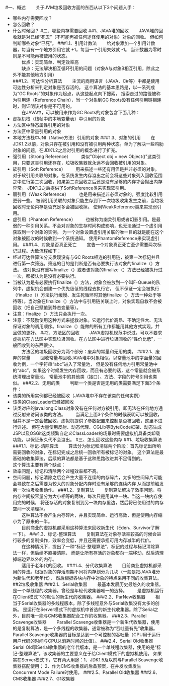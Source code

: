 #一、概述
&emsp;&emsp;关于JVM垃圾回收方面的东西从以下3个问题入手：
 * 哪些内存需要回收？
 * 怎么回收？
 * 什么时候回？
#二、哪些内存需要回收
##1、JAVA堆的回收
&emsp;&emsp;JAVA堆的回收就是对已经“死去”（不可能再被任何途径使用的对象）对象的回收。
但如何判断哪些对象“已死”。
###1.1、引用计数法
&emsp;&emsp;给对象添加一个引用计数器，每当有一个地方引用它就 +1，每当一个引用失效就 -1。
当计数器为零时则是不可能再被使用的状态。<br/>
&emsp;&emsp;优点：实现简单、判定效率高<br/>
&emsp;&emsp;缺点：无法解决相互循环引用的问题（对象A与对象B相互引用，除此之外不能其他地方引用）<br/>
###1.2、可达性分析算法
&emsp;&emsp;主流的商用语言（JAVA、C#等）中都是使用可达性分析来判定对象是否存活的。
这个算法的基本思路是，以一系列成为“GC Roots”的对象作为起点，从这些起点向下搜索，
搜索走过的路径被称为引用连（Reference Chain），当一个对象到GC Roots没有任何引用链相连时，则证明该对象是不可用的。<br/>
&emsp;&emsp;在JAVA中，可以被用来作为GC Roots的对象包含下面几种：
 * 虚拟机栈（栈帧中的本地变量表）中引用的对象
 * 方法区中静态属性引用的对象
 * 方法区中常量引用的对象
 * 本地方法栈中JNI（Native方法）引用的对象
 ###1.3、对象的引用
&emsp;&emsp;在JDK1.2以前，对象只存在被引用和没有被引用两种状态。单为了解决一些鸡肋对象的问题，在JDK1.2之后对引用的概念进行了扩充。
 * 强引用（Strong Reference）
&emsp;&emsp;类似"Object obj = new Object()"这类引用，只要这类引用还存在，垃圾收集器就永远不会回收被引用的对象。
 * 软引用（Soft Reference）
&emsp;&emsp;用来描述一些还有用但是并非必须的对象。
对于软引用关联的对象，在系统发生内存溢出之前会将这些对象列入回收范围之中进行第二次回收，如果第二次回收之后还是没有足够的内存才会抛出内存异常。
JDK1.2之后提供了SoftReference类来实现软引用。
 * 弱引用（Weak Reference）
&emsp;&emsp;也是用来描述非必须对象的，强度比软引用更弱一些。
被弱引用关联的对象只能生存到下一次垃圾收集发生之前，当垃圾回收时无论内存是否充足多会被回收掉。
使用WeakReference类来实现弱引用。 
 * 虚引用（Phantom Reference）
&emsp;&emsp;也被称为幽灵引用或者幻影引用。是最弱的一种引用关系。不会对对象的生存时间构成影响，也无法通过一个虚引用获取到一个对象的实例。
为一个对象设置虚引用关联的唯一目的就是能在这个对象被回收的时候收到一个系统通知。
使用PhantomReference来实现虚引用。
###1.4、对象是否真正死亡
&emsp;&emsp;宣告一个对象真正死亡至少需要两次标记过程。大致流程如下：
 * 经过可达性算法分支发现没有与GC Roots相连的引用链，被第一次标记并且进行第一次筛选。筛选的目的是判断是否有必要执行该对象的finalize（）方法。
 该对象没有重写finalize（）或者该对象的finalize（）方法已经被执行过一次，都被认为是没有必要执行。
 * 当被认为是有必要执行finalize（）方法，对象会被放到一个叫F-Queue的队列中，虚拟机会创建一个优先级低的线程去执行它，
 但不保证一定会被执行（finalize（）方法执行缓慢、发生死循环时其他finalize（）方法一种处于等待等）。当对象在finalize（）方法中与引用链关联上时，对象实现自救不会被回收（把自己赋值到静态变量等）。
 * 注意：finalize（）方法只会执行一次。
 * 注意：不鼓励使用这种方式来拯救对象。它运行代价高昂、不确定性大、无法保证对象的调用顺序。finalize（）能做的所有工作都能用其他方式实现，并且做的更好。
##2、方法区的回收
&emsp;&emsp;JAVA虚拟机规范中说过，可以不要求虚拟机在方法区中实现垃圾回收。在方法区中进行垃圾回收的“性价比低”，一般回收到的东西很少。<br/>
&emsp;&emsp;方法区的垃圾回收分为两个部分：废弃的常量和无用的类。
###2.1、废弃的常量
&emsp;&emsp;回收常量与回收JAVA堆中对象相似。以常量池中的字面量的回收为例，一个字符串“abc”进入了常量池，
但是没有任何地方引用常量池中的“abc”，如果这个时候发生内存回收，而且有必要的话，这个常量就会被系统清理出常量池。
常量池中的其他类（接口）、方法、字段的符号引用也类似。
###2.2、无用的类
&emsp;&emsp;判断一个类是否是无用的类需要满足下面3个条件：
 * 该类的所用实例都已经被回收（JAVA堆中不存在该类的任何实例）
 * 该类的ClassLoader已经被回收
 * 该类对应的java.long.Class对象没有在任何对方被引用，即无法在任何地方通过反射来访问该类的方法。
&emsp;&emsp;当满足上面3个条件的时候表明可以被回收，但并不是一定会被回收，虚拟机提供了参数配置来控制是否被回收，这里不进行详述。
但在大量使用反射、动态代理、CGLib等ByteCode框架、动态生成JSP以及OSGit这类频繁自定义ClassLoader的场景时需要虚拟机具备类卸载功能，以保证永久代不会溢出。
#三、怎么回收这些内存
##1、垃圾收集算法
###1.1、标记-清除算法
&emsp;&emsp;算法分为标记和清除两个阶段：首先标记出所哟需要回收的对象，在标记完成之后统一回收所有被标记的对象。
这个算法是最基础的收集算法，后续的算法都是基于这种思路改进其不足得到的。<br/>
这个算法主要有两个缺点：
 * 效率问题，标记和清除两个过程效率都不高。
 * 空间问题，标记清除之后会产生大量不连续的内存碎片，太多的空间碎片可能会导致在之后需要为较大的对象分配内存时没有足够的连续内存
 从而提前触发另一次垃圾收集动作。
###1.2、复制算法
&emsp;&emsp;复制算法解决了效率问题。将内存空间按容量分为大小相等的两块，每次只是用其中一块。当这一块内存使用完的时候，
将还存活的对象复制到另一块内存里边，然后将已使用过的内存空间一次清理掉。<br/>
&emsp;&emsp;这种算法不会产生内存碎片，并且实现简单、运行高效，但是使用内存缩小为了原来的一半。<br/>
&emsp;&emsp;目前商业的虚拟机都采用这种算法来回收新生代（Eden、Survivor了解一下）。
###1.3、标记-整理算法
&emsp;&emsp;复制算法在对象存活率较高的时候会进行较多的复制操作，效率会变低，并且还需要承担可用内存减半的代价。<br/>
&emsp;&emsp;在这种情况下，提出了一种“标记-整理算法”，标记的过程与标记清除算法一样，但后续不直接清除，
而是让所有存活的对象都向一端移动，然后清理掉端边界以外的内存。<br/>
&emsp;&emsp;适用于老年代的回收。
###1.4、分代收集算法
&emsp;&emsp;目前商业虚拟机都采用的算法。根据对象的存活周期不同将内存划分为几块（一般是把JAVA堆分为新生代和老年代），
然后根据各块内存中对象的特点采用不同的收集算法。
##2垃圾收集器
###2.1、Serial收集器
&emsp;&emsp;最基本发展历史最悠久的收集器。是一个单线程的收集器。曾经是年轻代收集器唯一的选择。
&emsp;&emsp;是虚拟机运行在Client模式下的默认的新生代的收集器。
###2.2、ParNew收集器
&emsp;&emsp;相当于Serial收集器的多线程版本。除了多线程意外与Serial收集没有太多的创新。
是运行在Server模式下的虚拟机中首选的新生代收集器。除了Serial之外，目前唯一能与CMS收集器配合工作的收集器。
###2.3、Parallel Scavenge收集器
&emsp;&emsp;Parallel Scavenge收集器是一个新生代收集器，使用的是复制算法，是一个多线程的收集器，通常被称为“吞吐量有先”收集器。
Parallel Scavenge收集器的目标是达到一个可控制的吞吐量（CPU用于运行用户代码的时间与CPU总消耗时间的比值）。
###2.4、Serial Old收集器
&emsp;&emsp;Serial Old事Serial收集器的老年代版本，是一个单线程收集器，使用的是“标记-整理算法”。该收集器的主要意义在于给Client模式下的虚拟机使用。
如果实在Server模式下，它有两大用途：1、JDK1.5及以前与Parallel Scavenge收集器搭配使用；
2、作为CMS收集器的后备预案，在并发收集发生Concurrent Mode Failure时使用。
###2.5、Parallel Old收集器
###2.6、CMS收集器
###2.7、G1收集器
&emsp;&emsp;
&emsp;&emsp;
&emsp;&emsp;